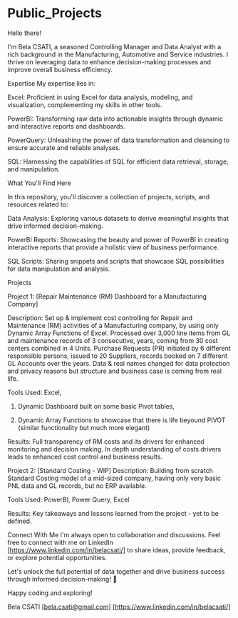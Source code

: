 # Public_Projects
Hello there!

I'm Bela CSATI, a seasoned Controlling Manager and Data Analyst with a rich background in the Manufacturing, Automotive and Service industries. I thrive on leveraging data to enhance decision-making processes and improve overall business efficiency.

Expertise My expertise lies in:

Excel: Proficient in using Excel for data analysis, modeling, and visualization, complementing my skills in other tools.

PowerBI: Transforming raw data into actionable insights through dynamic and interactive reports and dashboards.

PowerQuery: Unleashing the power of data transformation and cleansing to ensure accurate and reliable analyses.

SQL: Harnessing the capabilities of SQL for efficient data retrieval, storage, and manipulation.

What You'll Find Here

In this repository, you'll discover a collection of projects, scripts, and resources related to:

Data Analysis: Exploring various datasets to derive meaningful insights that drive informed decision-making.

PowerBI Reports: Showcasing the beauty and power of PowerBI in creating interactive reports that provide a holistic view of business performance.

SQL Scripts: Sharing snippets and scripts that showcase SQL possibilities for data manipulation and analysis.

Projects

Project 1: [Repair Maintenance (RM) Dashboard for a Manufacturing Company]

Description: Set up & implement cost controlling for Repair and Maintenance (RM) activities of a Manufacturing company, by using only Dynamic Array Functions of Excel. Processed over 3,000 line items from GL and maintenance records of 3 consecutive, years, coming from 30 cost centers combined in 4 Units. Purchase Requests (PR) initiated by 6 different responsible persons, issued to 20 Suppliers, records booked on 7 different GL Accounts over the years. Data & real names changed for data protection and privacy reasons but structure and business case is coming from real life.

Tools Used: Excel, 

1) Dynamic Dashboard built on some basic Pivot tables, 

2) Dynamic Array Functions to showcase that there is life beyound PIVOT (similar functionality but much more elegant)

Results: Full transparency of RM costs and its drivers for enhanced monitoring and decision making. In depth understanding of costs drivers leads to enhanced cost control and business results.

Project 2: [Standard Costing - WIP] Description: Building from scratch Standard Costing model of a mid-sized company, having only very basic PNL data and GL records, but no ERP available.

Tools Used: PowerBI, Power Query, Excel

Results: Key takeaways and lessons learned from the project - yet to be defined.

Connect With Me I'm always open to collaboration and discussions. Feel free to connect with me on LinkedIn [https://www.linkedin.com/in/belacsati/] to share ideas, provide feedback, or explore potential opportunities.

Let's unlock the full potential of data together and drive business success through informed decision-making! 🚀

Happy coding and exploring!

Bela CSATI [bela.csati@gmail.com] [https://www.linkedin.com/in/belacsati/]
